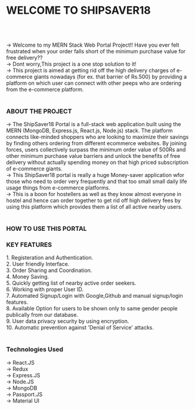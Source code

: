 <h1><bold>WELCOME TO SHIPSAVER18</bold></h1>
 <br></br>

-> Welcome to my MERN Stack Web Portal Project!! Have you ever felt frustrated when your order falls short of the minimum purchase value for free delivery?? <br>
-> Dont worry,This project is a one stop solution to it!<br>
-> This project is aimed at getting rid off the high delivery charges of e-commerce giants nowadays (for ex. that barrier of Rs.500) by providing a platform on which user can connect with other peeps who are ordering from the e-commerce platform. <br><br>

<h3><bold>ABOUT THE PROJECT</bold></h3>
-> The ShipSaver18 Portal is a full-stack web application built using the MERN (MongoDB, Express.js, React.js, Node.js) stack. The platform connects like-minded shoppers who are looking to maximize their savings by finding others ordering from different ecommerce websites. By joining forces, users collectively surpass the minimum order value of 500Rs and other minimum purchase value barriers and unlock the benefits of free delivery without actually spending money on that high priced subscription of e-commerce giants.<br>
-> This ShipSaver18 portal is really a huge Money-saver application wfor those who need to order very frequently and that too small small daily life usage things from e-commerce platforms.<br>
-> This is a boon for hostellers as well as they know almost everyone in hostel and hence can order together to get rid off high delivery fees by using this platform which provides them a list of all active nearby users.<br><br>

<h3><bold> HOW TO USE THIS PORTAL</bold></h3>

<h3><bold>KEY FEATURES</bold></h3>
1. Registeration and Authentication.<br>
2. User friendly Interface.<br>
3. Order Sharing and Coordination.<br>
4. Money Saving.<br>
5. Quickly getting list of nearby active order seekers.<br>
6. Working with proper User ID.<br>
7. Automated Signup/Login with Google,Github and manual signup/login features.<br>
8. Available Option for users to be shown only to same gender people publically from our database.<br>
9. User data privacy security by using encryption.<br>
10. Automatic prevention against 'Denial of Service' attacks.<br><br>

<h3><bold>Technologies Used</bold></h3>

-> React.JS<br>
-> Redux<br>
-> Express.JS<br>
-> Node.JS<br>
-> MongoDB<br>
-> Passport.JS<br>
-> Material UI<br>

